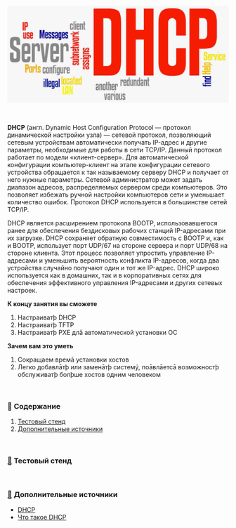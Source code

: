 <p align="center">
<img src="https://github.com/ikozhuhar/DHCP/blob/main/img/DHCP.png">
</p>

<br/>

**DHCP** (англ. Dynamic Host Configuration Protocol — протокол динамической настройки узла) — сетевой протокол, позволяющий сетевым устройствам автоматически получать IP-адрес и другие параметры, необходимые для работы в сети TCP/IP. Данный протокол работает по модели «клиент-сервер». Для автоматической конфигурации компьютер-клиент на этапе конфигурации сетевого устройства обращается к так называемому серверу DHCP и получает от него нужные параметры. Сетевой администратор может задать диапазон адресов, распределяемых сервером среди компьютеров. Это позволяет избежать ручной настройки компьютеров сети и уменьшает количество ошибок. Протокол DHCP используется в большинстве сетей TCP/IP.

DHCP является расширением протокола BOOTP, использовавшегося ранее для обеспечения бездисковых рабочих станций IP-адресами при их загрузке. DHCP сохраняет обратную совместимость с BOOTP и, как и BOOTP, использует порт UDP/67 на стороне сервера и порт UDP/68 на стороне клиента. Этот процесс позволяет упростить управление IP-адресами и уменьшить вероятность конфликта IP-адресов, когда два устройства случайно получают один и тот же IP-адрес. DHCP широко используется как в домашних, так и в корпоративных сетях для обеспечения эффективного управления IP-адресами и других сетевых настроек.

**К концу занятия вы сможете**
1. Настраиватþ DHCP
2. Настраиватþ TFTP
3. Настраиватþ PXE длā автоматической установки ОС

**Зачем вам это уметь**
1. Сокращаем времā установки хостов
2. Легко добавлāтþ или заменāтþ системý, поāвлāетсā возможностþ обслуживатþ болþше хостов одним человеком

<br/>


### :diamond_shape_with_a_dot_inside: <a name='toc'>Содержание</a>

1. [Тестовый стенд](#1)
10. [Дополнительные источники](#recommended_sources)



<br/>

### [:diamond_shape_with_a_dot_inside:](#toc) <a name='1'>Тестовый стенд</a>





















<br/>

### [:diamond_shape_with_a_dot_inside:](#toc) <a name='recommended_sources'>Дополнительные источники</a>

- [DHCP](https://ru.wikipedia.org/wiki/DHCP)
- [Что такое DHCP](https://digitalocean.ru/n/chto-takoe-dhcp)

